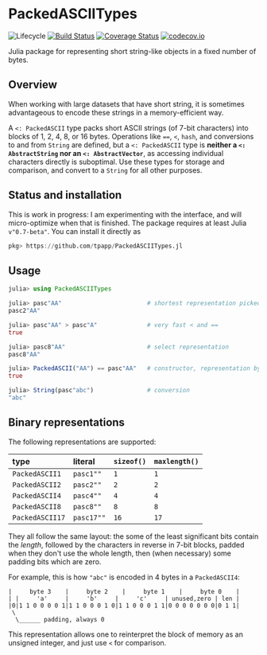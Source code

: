 # PackedASCIITypes

![Lifecycle](https://img.shields.io/badge/lifecycle-experimental-orange.svg)
[![Build Status](https://travis-ci.org/tpapp/PackedASCIITypes.jl.svg?branch=master)](https://travis-ci.org/tpapp/PackedASCIITypes.jl)
[![Coverage Status](https://coveralls.io/repos/tpapp/PackedASCIITypes.jl/badge.svg?branch=master&service=github)](https://coveralls.io/github/tpapp/PackedASCIITypes.jl?branch=master)
[![codecov.io](http://codecov.io/github/tpapp/PackedASCIITypes.jl/coverage.svg?branch=master)](http://codecov.io/github/tpapp/PackedASCIITypes.jl?branch=master)

Julia package for representing short string-like objects in a fixed number of bytes.

## Overview

When working with large datasets that have short string, it is sometimes advantageous to encode these strings in a memory-efficient way.

A `<: PackedASCII` type packs short ASCII strings (of 7-bit characters) into blocks of 1, 2, 4, 8, or 16 bytes. Operations like `==`, `<`, `hash`, and conversions to and from `String` are defined, but a `<: PackedASCII` type is **neither a `<: AbstractString` nor an `<: AbstractVector`**, as accessing individual characters directly is suboptimal. Use these types for storage and comparison, and convert to a `String` for all other purposes.

## Status and installation

This is work in progress: I am experimenting with the interface, and will micro-optimize when that is finished. The package requires at least Julia `v"0.7-beta"`. You can install it directly as

```julia
pkg> https://github.com/tpapp/PackedASCIITypes.jl
```

## Usage

```julia
julia> using PackedASCIITypes

julia> pasc"AA"                        # shortest representation picked automatically
pasc2"AA"

julia> pasc"AA" > pasc"A"              # very fast < and ==
true

julia> pasc8"AA"                       # select representation
pasc8"AA"

julia> PackedASCII("AA") == pasc"AA"   # constructor, representation by length
true

julia> String(pasc"abc")               # conversion
"abc"
```

## Binary representations

The following representations are supported:

| type            | literal    | `sizeof()` | `maxlength()` |
|:----------------|:-----------|:-----------|:--------------|
| `PackedASCII1`  | `pasc1""`  | `1`        | `1`           |
| `PackedASCII2`  | `pasc2""`  | `2`        | `2`           |
| `PackedASCII4`  | `pasc4""`  | `4`        | `4`           |
| `PackedASCII8`  | `pasc8""`  | `8`        | `8`           |
| `PackedASCII17` | `pasc17""` | `16`       | `17`          |

They all follow the same layout: the some of the least significant bits contain the *length*, followed by the characters in reverse in 7-bit blocks, padded when they don't use the whole length, then (when necessary) some padding bits which are zero.

For example, this is how `"abc"` is encoded in 4 bytes in a `PackedASCII4`:

```
|     byte 3    |     byte 2    |     byte 1    |     byte 0    |
| |     'a'     |     'b'     |     'c'     | unused,zero | len |
|0|1 1 0 0 0 0 1|1 1 0 0 0 1 0|1 1 0 0 0 1 1|0 0 0 0 0 0 0|0 1 1|
 \
  \______ padding, always 0
```

This representation allows one to reinterpret the block of memory as an unsigned integer, and just use `<` for comparison.
